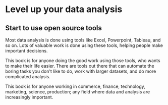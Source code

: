 # Level up your data analysis

## Start to use open source tools

Most data analysis is done using tools like Excel,
Powerpoint,
Tableau,
and so on.
Lots of valuable work is done using these tools,
helping people make important decisions.

This book is for anyone doing the good work using those tools,
who wants to make their life easier.
There are tools out there that can automate the boring tasks you don't like to do,
work with larger datasets,
and do more complicated analysis.

This book is for anyone working in commerce, finance, technology, marketing, science, production;
any field where data and analysis are increasingly important.

